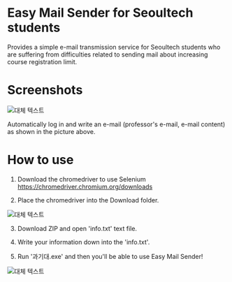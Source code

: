 # Easy Mail Sender for Seoultech students

Provides a simple e-mail transmission service for Seoultech students who are suffering from difficulties related to sending mail about increasing course registration limit.

# Screenshots

![대체 텍스트](https://ibb.co/QbjMjJm)

Automatically log in and write an e-mail (professor's e-mail, e-mail content) as shown in the picture above.

# How to use

1. Download the chromedriver to use Selenium
https://chromedriver.chromium.org/downloads

2. Place the chromedriver into the Download folder.

![대체 텍스트](https://i.ibb.co/ckh4zDC/ex.png)

3. Download ZIP and open 'info.txt' text file.

4. Write your information down into the 'info.txt'.

5. Run '과기대.exe' and then you'll be able to use Easy Mail Sender!

![대체 텍스트](https://ibb.co/QbjMjJm)
